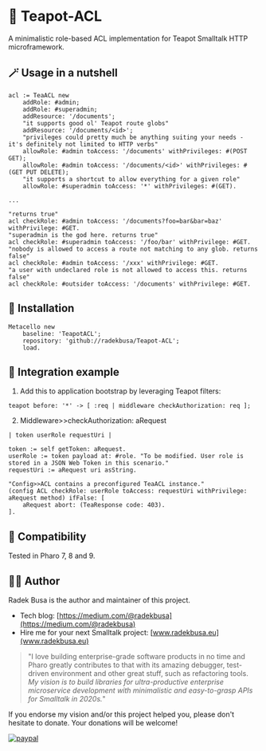 # 📜 Teapot-ACL
A minimalistic role-based ACL implementation for Teapot Smalltalk HTTP microframework.

## 🪄 Usage in a nutshell
```smalltalk
acl := TeaACL new
    addRole: #admin;
    addRole: #superadmin;
    addResource: '/documents';
    "it supports good ol' Teapot route globs"
    addResource: '/documents/<id>';
    "privileges could pretty much be anything suiting your needs - it's definitely not limited to HTTP verbs"
    allowRole: #admin toAccess: '/documents' withPrivileges: #(POST GET);
    allowRole: #admin toAccess: '/documents/<id>' withPrivileges: #(GET PUT DELETE);
    "it supports a shortcut to allow everything for a given role"
    allowRole: #superadmin toAccess: '*' withPrivileges: #(GET).

...

"returns true"
acl checkRole: #admin toAccess: '/documents?foo=bar&bar=baz' withPrivilege: #GET.
"superadmin is the god here. returns true"
acl checkRole: #superadmin toAccess: '/foo/bar' withPrivilege: #GET.
"nobody is allowed to access a route not matching to any glob. returns false"
acl checkRole: #admin toAccess: '/xxx' withPrivilege: #GET.
"a user with undeclared role is not allowed to access this. returns false"
acl checkRole: #outsider toAccess: '/documents' withPrivilege: #GET.
```

## 🎁 Installation
```smalltalk
Metacello new
    baseline: 'TeapotACL';
    repository: 'github://radekbusa/Teapot-ACL';
    load.
```

## 🔌 Integration example
1. Add this to application bootstrap by leveraging Teapot filters:
```smalltalk
teapot before: '*' -> [ :req | middleware checkAuthorization: req ];
```
2. Middleware>>checkAuthorization: aRequest
```smalltalk
| token userRole requestUri |
	
token := self getToken: aRequest.
userRole := token payload at: #role. "To be modified. User role is stored in a JSON Web Token in this scenario."
requestUri := aRequest uri asString.

"Config>>ACL contains a preconfigured TeaACL instance."
(config ACL checkRole: userRole toAccess: requestUri withPrivilege: aRequest method) ifFalse: [
	aRequest abort: (TeaResponse code: 403).
].
```

## 🧩 Compatibility
Tested in Pharo 7, 8 and 9.

## 👨‍💻 Author
Radek Busa is the author and maintainer of this project.
* Tech blog: [https://medium.com/@radekbusa](https://medium.com/@radekbusa)
* Hire me for your next Smalltalk project: [www.radekbusa.eu](www.radekbusa.eu)

> "I love building enterprise-grade software products in no time and Pharo greatly contributes to that with its amazing debugger, test-driven environment and other great stuff, such as refactoring tools. *My vision is to build libraries for ultra-productive enterprise microservice development with minimalistic and easy-to-grasp APIs for Smalltalk in 2020s.*"

If you endorse my vision and/or this project helped you, please don't hesitate to donate. Your donations will be welcome!

[![paypal](https://www.paypalobjects.com/en_US/i/btn/btn_donateCC_LG.gif)](https://www.paypal.com/donate?hosted_button_id=Z5NNZTU7VASJQ)
